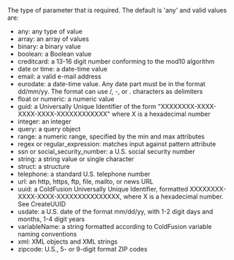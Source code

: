 The type of parameter that is required. The default is 'any' and valid values are:
- any: any type of value
- array: an array of values
- binary: a binary value
- boolean: a Boolean value
- creditcard: a 13-16 digit number conforming to the mod10 algorithm
- date or time: a date-time value
- email: a valid e-mail address
- eurodate: a date-time value. Any date part must be in the format dd/mm/yy. The format can use /, -, or . characters as delimiters
- float or numeric: a numeric value
- guid: a Universally Unique Identifier of the form "XXXXXXXX-XXXX-XXXX-XXXX-XXXXXXXXXXXX" where X is a hexadecimal number
- integer: an integer
- query: a query object
- range: a numeric range, specified by the min and max attributes
- regex or regular_expression: matches input against pattern attribute
- ssn or social_security_number: a U.S. social security number
- string: a string value or single character
- struct: a structure
- telephone: a standard U.S. telephone number
- url: an http, https, ftp, file, mailto, or news URL
- uuid: a ColdFusion Universally Unique Identifier, formatted XXXXXXXX-XXXX-XXXX-XXXXXXXXXXXXXXX, where X is a hexadecimal number. See CreateUUID
- usdate: a U.S. date of the format mm/dd/yy, with 1-2 digit days and months, 1-4 digit years
- variableName: a string formatted according to ColdFusion variable naming conventions
- xml: XML objects and XML strings
- zipcode: U.S., 5- or 9-digit format ZIP codes